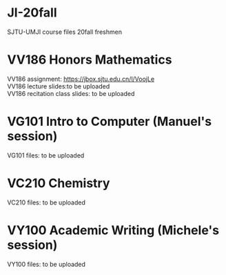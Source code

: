 # JI-20fall
SJTU-UMJI course files 20fall freshmen

# VV186 Honors Mathematics
VV186 assignment: https://jbox.sjtu.edu.cn/l/VoojLe                                        
VV186 lecture slides:to be uploaded                      
VV186 recitation class slides: to be uploaded 

# VG101 Intro to Computer (Manuel's session) 
VG101 files: to be uploaded 

# VC210 Chemistry
VC210 files: to be uploaded

# VY100 Academic Writing (Michele's session)
VY100 files: to be uploaded

